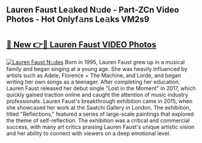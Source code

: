 ## Lauren Faust Le𝚊ked N𝚞de - Part-ZCn Video Photos - Hot Onlyf𝚊ns Le𝚊ks VM2s9

# <h2><a href="http://ab17557.deff.icu/?id=Lauren+Faust">🔗 New 👉🔴 Lauren Faust VIDEO Photos</a></h2>

[![Lauren Faust N𝚞des](https://i.imgur.com/rIISA9y.gif)](http://ab17557.deff.icu/?id=Lauren+Faust)
Born in 1995, Lauren Faust grew up in a musical family and began singing at a young age. She was heavily influenced by artists such as Adele, Florence + The Machine, and Lorde, and began writing her own songs as a teenager. After completing her education, Lauren Faust released her debut single "Lost in the Moment" in 2017, which quickly gained traction online and caught the attention of music industry professionals. Lauren Faust's breakthrough exhibition came in 2015, when she showcased her work at the Saatchi Gallery in London. The exhibition, titled "Reflections," featured a series of large-scale paintings that explored the theme of self-reflection. The exhibition was a critical and commercial success, with many art critics praising Lauren Faust's unique artistic vision and her ability to connect with viewers on a deep emotional level.
